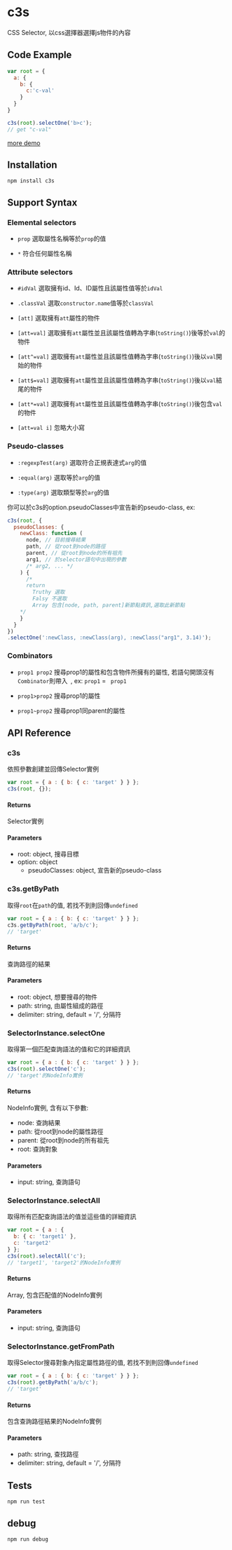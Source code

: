 # c3s

CSS Selector, 以css選擇器選擇js物件的內容

## Code Example

```javascript
var root = {
  a: {
    b: {
      c:'c-val'
    }
  }
}

c3s(root).selectOne('b>c');
// get "c-val"
```

[more demo](https://tonicdev.com/gjccing/c3s)

## Installation

`npm install c3s`

## Support Syntax
### Elemental selectors
* `prop`
選取屬性名稱等於`prop`的值

* `*`
符合任何屬性名稱

### Attribute selectors
* `#idVal` 
選取擁有id、Id、ID屬性且該屬性值等於`idVal`

* `.classVal` 
選取`constructor.name`值等於`classVal`

* `[att]` 
選取擁有`att`屬性的物件

* `[att=val]` 
選取擁有`att`屬性並且該屬性值轉為字串(`toString()`)後等於`val`的物件

* `[att^=val]` 
選取擁有`att`屬性並且該屬性值轉為字串(`toString()`)後以`val`開始的物件

* `[att$=val]` 
選取擁有`att`屬性並且該屬性值轉為字串(`toString()`)後以`val`結尾的物件

* `[att*=val]` 
選取擁有`att`屬性並且該屬性值轉為字串(`toString()`)後包含`val`的物件

* `[att=val i]` 
忽略大小寫

### Pseudo-classes

* `:regexpTest(arg)`
選取符合正規表達式`arg`的值

* `:equal(arg)`
選取等於`arg`的值

* `:type(arg)`
選取類型等於`arg`的值

你可以於c3s的option.pseudoClasses中宣告新的pseudo-class, ex:
```javascript
c3s(root, {
  pseudoClasses: {
    newClass: function (
      node, // 目前搜尋結果
      path, // 從root到node的路徑
      parent, // 從root到node的所有祖先
      arg1, // 於selector語句中出現的參數
      /* arg2, ... */
    ) {
      /* 
      return 
        Truthy 選取
        Falsy 不選取
        Array 包含[node, path, parent]新節點資訊,選取此新節點
    */
    }
  }
})
.selectOne(':newClass, :newClass(arg), :newClass("arg1", 3.14)');
```

### Combinators

* `prop1 prop2`
搜尋prop1的屬性和包含物件所擁有的屬性, 若語句開頭沒有`Combinator`則帶入<code>&nbsp;</code>, ex: `prop1` = <code>&nbsp;prop1</code>

* `prop1>prop2`
搜尋prop1的屬性

* `prop1~prop2`
搜尋prop1同parent的屬性


## API Reference

### c3s  
依照參數創建並回傳Selector實例
```javascript
var root = { a : { b: { c: 'target' } } };
c3s(root, {});
```
#### Returns
Selector實例
#### Parameters
* root: object, 搜尋目標
* option: object
  * pseudoClasses: object, 宣告新的pseudo-class

### c3s.getByPath  
取得`root`在`path`的值, 若找不到則回傳`undefined`
```javascript
var root = { a : { b: { c: 'target' } } };
c3s.getByPath(root, 'a/b/c'); 
// 'target'
```
#### Returns
查詢路徑的結果
#### Parameters
* root:  object, 想要搜尋的物件
* path: string, 由屬性組成的路徑
* delimiter: string, default = '/', 分隔符

### SelectorInstance.selectOne
取得第一個匹配查詢語法的值和它的詳細資訊
```javascript
var root = { a : { b: { c: 'target' } } };
c3s(root).selectOne('c');
// 'target'的NodeInfo實例
```
#### Returns
NodeInfo實例, 含有以下參數:

* node: 查詢結果
* path: 從root到node的屬性路徑
* parent: 從root到node的所有祖先
* root: 查詢對象

#### Parameters
* input: string, 查詢語句

### SelectorInstance.selectAll
取得所有匹配查詢語法的值並這些值的詳細資訊
```javascript
var root = { a : { 
  b: { c: 'target1' },
  c: 'target2'
} };
c3s(root).selectAll('c');
// 'target1', 'target2'的NodeInfo實例
```
#### Returns
Array, 包含匹配值的NodeInfo實例
#### Parameters
* input: string, 查詢語句

### SelectorInstance.getFromPath
取得Selector搜尋對象內指定屬性路徑的值, 若找不到則回傳`undefined`
```javascript
var root = { a : { b: { c: 'target' } } };
c3s(root).getByPath('a/b/c');
// 'target'
```
#### Returns
包含查詢路徑結果的NodeInfo實例
#### Parameters
* path: string, 查找路徑
* delimiter: string, default = '/', 分隔符

## Tests

`npm run test`

## debug

`npm run debug`
